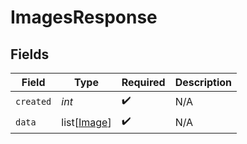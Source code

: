 # ImagesResponse


## Fields

| Field                                       | Type                                        | Required                                    | Description                                 |
| ------------------------------------------- | ------------------------------------------- | ------------------------------------------- | ------------------------------------------- |
| `created`                                   | *int*                                       | :heavy_check_mark:                          | N/A                                         |
| `data`                                      | list[[Image](../../models/shared/image.md)] | :heavy_check_mark:                          | N/A                                         |